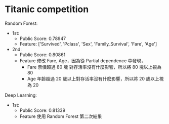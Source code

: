 # Titanic competition

Random Forest: 

* 1st: 
  * Public Score: 0.78947
  * Feature: ['Survived', 'Pclass', 'Sex', 'Family_Survival', 'Fare', 'Age']
* 2nd: 
  * Public Score: 0.80861
  * Feature 修改 Fare, Age，因為從 Partial dependence 中發現，
    * Fare 票價超過 80 塊 對存活率沒有什麼影響，所以將 80 塊以上視為 80
    * Age 年齡超過 20 歲以上對存活率沒有什麼影響，所以將 20 歲以上視為 20

Deep Learning:

* 1st:
  * Public Score: 0.81339
  * Feature 使用 Random Forest 第二次結果